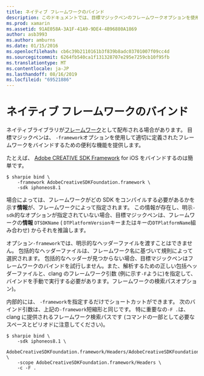 ```yaml
---
title: ネイティブ フレームワークのバインド
description: このドキュメントでは、目標マジックペンのフレームワークオプションを使用して、フレームワークとして配布されるライブラリへのバインドを作成する方法について説明します。
ms.prod: xamarin
ms.assetid: 91AE058A-3A1F-41A9-9DE4-4B96880A1869
author: asb3993
ms.author: amburns
ms.date: 01/15/2016
ms.openlocfilehash: cb6c39b2110161b3f839b8adc03701007f09cc4d
ms.sourcegitcommit: 6264fb540ca1f131328707e295e7259cb10f95fb
ms.translationtype: MT
ms.contentlocale: ja-JP
ms.lasthandoff: 08/16/2019
ms.locfileid: "69521886"
---
```

# <a name="binding-native-frameworks"></a>ネイティブ フレームワークのバインド

ネイティブライブラリが[フレームワーク](https://developer.apple.com/library/mac/documentation/MacOSX/Conceptual/BPFrameworks/Concepts/WhatAreFrameworks.html)として配布される場合があります。 目標マジックペンは、 `-framework`オプションを使用して適切に定義されたフレームワークをバインドするための便利な機能を提供します。

たとえば、 [Adobe CREATIVE SDK Framework](https://creativesdk.adobe.com/downloads.html) for iOS をバインドするのは簡単です。

```
$ sharpie bind \
    -framework AdobeCreativeSDKFoundation.framework \
    -sdk iphoneos8.1
```

場合によっては、フレームワークがどの SDK をコンパイルする必要があるかを示す**情報**が、フレームワークによって指定されます。 この情報が存在し、明示`-sdk`的なオプションが指定されていない場合、目標マジックペンは、フレームワークの**情報** `DTSDKName` ( `DTPlatformVersion`キーまたはキーの`DTPlatformName`組み合わせ) からそれを推論します。

オプション`-framework`では、明示的なヘッダーファイルを渡すことはできません。 包括的なヘッダーファイルは、フレームワーク名に基づいて規則によって選択されます。 包括的なヘッダーが見つからない場合、目標マジックペンはフレームワークのバインドを試行しません。また、解析するための正しい包括ヘッダーファイルと、clang のフレームワーク引数 (例に示す`-F`ように)を指定して、バインドを手動で実行する必要があります。フレームワークの検索パスオプション)。

内部的には、 `-framework`を指定するだけでショートカットができます。 次のバインド引数は、上記の`-framework`短縮形と同じです。
特に重要なの`-F .`は、clang に提供されるフレームワーク検索パスです (コマンドの一部として必要なスペースとピリオドに注意してください)。

```
$ sharpie bind \
    -sdk iphoneos8.1 \
    AdobeCreativeSDKFoundation.framework/Headers/AdobeCreativeSDKFoundation.h \
    -scope AdobeCreativeSDKFoundation.framework/Headers \
    -c -F .
```
